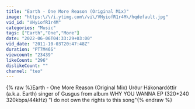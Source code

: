 ```yaml
---
title: "Earth - One More Reason (Original Mix)"
image: "https:\/\/i.ytimg.com\/vi\/VHyiofR1r4M\/hqdefault.jpg"
vid_id: "VHyiofR1r4M"
categories: "Music"
tags: ["Earth","One","More"]
date: "2022-06-06T04:33:29+03:00"
vid_date: "2011-10-03T20:47:48Z"
duration: "PT7M46S"
viewcount: "23439"
likeCount: "296"
dislikeCount: ""
channel: "teo"
---
```

{% raw %}Earth - One More Reason (Original Mix) Urður Hákonardóttir (a.k.a. Earth) singer of Gusgus from album WHY YOU WANNA EP (320*240 320kbps/44kHz)  &quot;I do not own the rights to this song&quot;{% endraw %}
